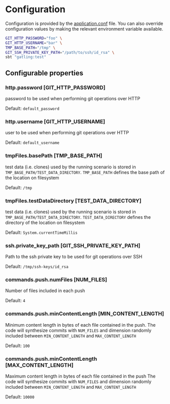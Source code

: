# Configuration

Configuration is provided by the [application.conf](src/test/resources/application.conf) file.
You can also override configuration values by making the relevant environment variable available.

```bash
GIT_HTTP_PASSWORD="foo" \
GIT_HTTP_USERNAME="bar" \
TMP_BASE_PATH="/tmp" \
GIT_SSH_PRIVATE_KEY_PATH="/path/to/ssh/id_rsa" \
sbt "gatling:test"
```

## Configurable properties

### http.password [GIT_HTTP_PASSWORD]
password to be used when performing git operations over HTTP

Default: `default_password`

### http.username [GIT_HTTP_USERNAME]
user to be used when performing git operations over HTTP

Default: `default_username`

### tmpFiles.basePath [TMP_BASE_PATH]
test data (i.e. clones) used by the running scenario is stored in `TMP_BASE_PATH/TEST_DATA_DIRECTORY`.
`TMP_BASE_PATH` defines the base path of the location on filesystem

Default: `/tmp`

### tmpFiles.testDataDirectory [TEST_DATA_DIRECTORY]
test data (i.e. clones) used by the running scenario is stored in `TMP_BASE_PATH/TEST_DATA_DIRECTORY`.
`TEST_DATA_DIRECTORY` defines the directory of the location on filesystem

Default: `System.currentTimeMillis`

### ssh.private_key_path [GIT_SSH_PRIVATE_KEY_PATH]
Path to the ssh private key to be used for git operations over SSH

Default: `/tmp/ssh-keys/id_rsa`

### commands.push.numFiles [NUM_FILES]
Number of files included in each push

Default: `4`

### commands.push.minContentLength [MIN_CONTENT_LENGTH]
Minimum content length in bytes of each file contained in the push.
The code will synthesize commits with `NUM_FILES` and dimension randomly included between `MIN_CONTENT_LENGTH` and `MAX_CONTENT_LENGTH`

Default: `100`

### commands.push.minContentLength [MAX_CONTENT_LENGTH]
Maximum content length in bytes of each file contained in the push
The code will synthesize commits with `NUM_FILES` and dimension randomly included between `MIN_CONTENT_LENGTH` and `MAX_CONTENT_LENGTH`

Default: `10000`